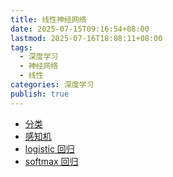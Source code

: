 ```yaml
---
title: 线性神经网络
date: 2025-07-15T09:16:54+08:00
lastmod: 2025-07-16T18:08:11+08:00
tags:
  - 深度学习
  - 神经网络
  - 线性
categories: 深度学习
publish: true
---
```


- [分类](./%E5%88%86%E7%B1%BB.md)
- [感知机](./%E6%84%9F%E7%9F%A5%E6%9C%BA.md)
- [logistic 回归](./logistic%20%E5%9B%9E%E5%BD%92.md)
- [softmax 回归](./softmax%20%E5%9B%9E%E5%BD%92.md)
